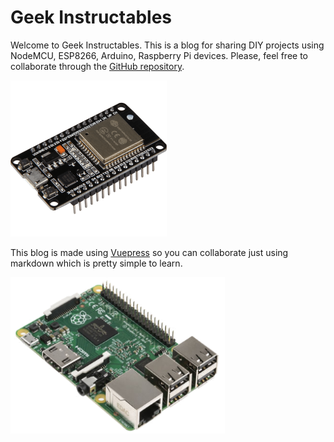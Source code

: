 # Geek Instructables

Welcome to Geek Instructables. This is a blog for sharing DIY projects using NodeMCU, ESP8266, Arduino, Raspberry Pi devices. Please, feel free to collaborate through the [GitHub repository](https://github.com/jesusgn90/geek-instructables).

<img class="image-center" src="/nodemcu.png" height="250" width="auto" >

This blog is made using [Vuepress](https://v1.vuepress.vuejs.org/) so you can collaborate just using markdown which is pretty simple to learn.

<img class="image-center" src="/raspberrypi.png" height="250" width="auto" >
